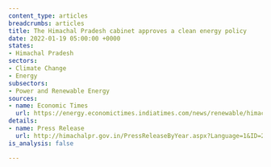 ```yaml
---
content_type: articles
breadcrumbs: articles
title: The Himachal Pradesh cabinet approves a clean energy policy
date: 2022-01-19 05:00:00 +0000
states:
- Himachal Pradesh
sectors:
- Climate Change
- Energy
subsectors:
- Power and Renewable Energy
sources:
- name: Economic Times
  url: https://energy.economictimes.indiatimes.com/news/renewable/himachal-pradesh-cabinet-approves-new-energy-policy-2021/88908674
details:
- name: Press Release
  url: http://himachalpr.gov.in/PressReleaseByYear.aspx?Language=1&ID=25000&Type=2&Date=14/01/2022
is_analysis: false

---
```

